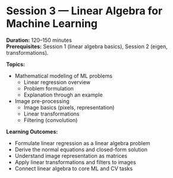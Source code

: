 <!-- Math rendered using GitHub Markdown: use $...$ and $$...$$ -->

# Session 3 — Linear Algebra for Machine Learning

**Duration:** 120–150 minutes  
**Prerequisites:** Session 1 (linear algebra basics), Session 2 (eigen, transformations).  

**Topics:**
- Mathematical modeling of ML problems
  - Linear regression overview
  - Problem formulation
  - Explanation through an example
- Image pre-processing
  - Image basics (pixels, representation)
  - Linear transformations
  - Filtering (convolution)

**Learning Outcomes:**
- Formulate linear regression as a linear algebra problem
- Derive the normal equations and closed-form solution
- Understand image representation as matrices
- Apply linear transformations and filters to images
- Connect linear algebra to core ML and CV tasks